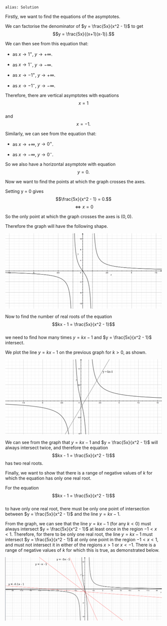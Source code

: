 ````
alias: Solution
````

Firstly, we want to find the equations of the asymptotes.

We can factorise the denominator of $y = \frac{5x}{x^2 - 1}$ to get  
$$y = \frac{5x}{(x+1)(x-1)}.$$

We can then see from this equation that: 

* as $x \to 1^+$, $y \longrightarrow +\infty$.  

* as $x \to 1^-$, $y \longrightarrow -\infty$.  

* as $x \to -1^+$, $y \longrightarrow +\infty$.  

* as $x \to -1^-$, $y \longrightarrow -\infty$.

Therefore, there are vertical asymptotes with equations  
$$x = 1$$  
and  
$$x = -1.$$  

Similarly, we can see from the equation that:  

* as $x \to +\infty$, $y \to 0^+$.  

* as $x \to -\infty$, $y \to 0^-$.  

So we also have a horizontal asymptote with equation  
$$y = 0.$$  

Now we want to find the points at which the graph crosses the axes.

Setting y = 0 gives  
$$\frac{5x}{x^2 - 1} = 0.$$ 
$$\iff x = 0$$  

So the only point at which the graph crosses the axes is $(0,0)$.  

Therefore the graph will have the following shape.

![Figure 1](../../examQuestions/Q12/figure1.png)  


Now to find the number of real roots of the equation  
$$kx - 1 = \frac{5x}{x^2 - 1}$$  
we need to find how many times $y = kx - 1$ and $y = \frac{5x}{x^2 - 1}$ intersect.

We plot the line $y = kx - 1$ on the previous graph for $k > 0$, as shown.  

![Figure 2](../../examQuestions/Q12/figure2.png)  

We can see from the graph that $y = kx - 1$ and $y = \frac{5x}{x^2 - 1}$ will always intersect twice, and therefore the equation  
$$kx - 1 = \frac{5x}{x^2 - 1}$$ 
has two real roots.


Finally, we want to show that there is a range of negative values of $k$ for which the equation has only one real root. 

For the equation  
$$kx - 1 = \frac{5x}{x^2 - 1}$$  
to have only one real root, there must be only one point of intersection between $y = \frac{5x}{x^2 - 1}$ and the line $y = kx - 1$.

From the graph, we can see that the line $y = kx - 1$ (for any $k < 0$) must always intersect $y = \frac{5x}{x^2 - 1}$ at least once in the region $-1 < x < 1$. Therefore, for there to be only one real root, the line $y = kx-1$ must intersect $y = \frac{5x}{x^2 - 1}$ at only one point in the region $-1 < x < 1$, and must not intersect it in either of the regions $x > 1$ or $x < -1$. There is a range of negative values of $k$ for which this is true, as demonstrated below.

![Figure 3](../../examQuestions/Q12/figure3.png)
